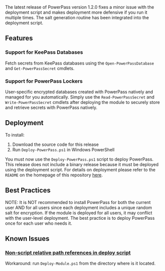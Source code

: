 The latest release of PowerPass version 1.2.0 fixes a minor issue with the deployment script and makes deployment more defensive if you run it multiple times. The salt generation routine has been integrated into the deployment script.

## Features
### Support for KeePass Databases
Fetch secrets from KeePass databases using the `Open-PowerPassDatabase` and `Get-PowerPassSecret` cmdlets.
### Support for PowerPass Lockers
User-specific encrypted databases created with PowerPass natively and managed for you automatically. Simply use the `Read-PowerPassSecret` and `Write-PowerPassSecret` cmdlets after deploying the module to securely store and retrieve secrets with PowerPass natively.

## Deployment
To install:
1. Download the source code for this release
2. Run `Deploy-PowerPass.ps1` in Windows PowerShell

You must now use the `Deploy-PowerPass.ps1` script to deploy PowerPass. This release does not include a binary release because it must be deployed using the deployment script. For details on deployment please refer to the `README` on the homepage of this repository [here](https://github.com/chopinrlz/powerpass).

## Best Practices
NOTE: It is NOT recommended to install PowerPass for both the current user AND for all users since each deployment includes a unique random salt for encryption. If the module is deployed for all users, it may conflict with the user-level deployment.  The best practice is to deploy PowerPass once for each user who needs it.

## Known Issues
### [Non-script relative path references in deploy script](https://github.com/chopinrlz/powerpass/issues/1)
Workaround: run `Deploy-Module.ps1` from the directory where is it located.